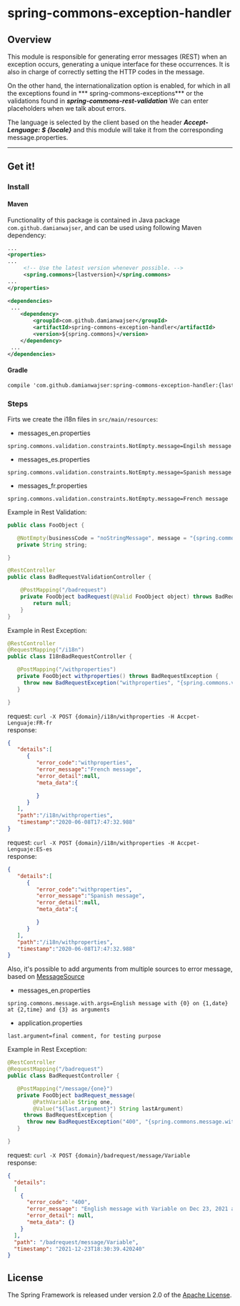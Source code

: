 # spring-commons-exception-handler

## Overview

This module is responsible for generating error messages (REST) when an exception occurs, generating a unique interface
for these occurrences. It is also in charge of correctly setting the HTTP codes in the message.

On the other hand, the internationalization option is enabled, for which in all the exceptions found in ***
spring-commons-exceptions*** or the validations found in ***spring-commons-rest-validation*** We can enter placeholders
when we talk about errors.

The language is selected by the client based on the header ***Accept-Lenguage: $ {locale}*** and this module will take
it from the corresponding message.properties.

-----

## Get it!

### Install

#### Maven

Functionality of this package is contained in Java package `com.github.damianwajser`, and can be used using following
Maven dependency:

```xml
...
<properties>
...
     <!-- Use the latest version whenever possible. -->
     <spring.commons>{lastversion}</spring.commons>
...
</properties>

<dependencies>
 ...
    <dependency>
        <groupId>com.github.damianwajser</groupId>
        <artifactId>spring-commons-exception-handler</artifactId>
        <version>${spring.commons}</version>
    </dependency>
 ...
</dependencies>
 ```

#### Gradle

 ```xml
 compile 'com.github.damianwajser:spring-commons-exception-handler:{lastVersion}'
 ```

### Steps

Firts we create the i18n files in `src/main/resources`:

- messages_en.properties

```properties
spring.commons.validation.constraints.NotEmpty.message=Engilsh message
```

- messages_es.properties

```properties
spring.commons.validation.constraints.NotEmpty.message=Spanish message
```

- messages_fr.properties

```properties
spring.commons.validation.constraints.NotEmpty.message=French message
```

Example in Rest Validation:

```java
public class FooObject {

   @NotEmpty(businessCode = "noStringMessage", message = "{spring.commons}")
   private String string;

}
```

```java
@RestController
public class BadRequestValidationController {

	@PostMapping("/badrequest")
	private FooObject badRequest(@Valid FooObject object) throws BadRequestException {
		return null;
	}
}
```

Example in Rest Exception:

```java
@RestController
@RequestMapping("/i18n")
public class I18nBadRequestController {

   @PostMapping("/withproperties")
   private FooObject withproperties() throws BadRequestException {
     throw new BadRequestException("withproperties", "{spring.commons.validation.constraints.NotEmpty.message}", Optional.empty());
   }

}
```

request: `curl -X POST {domain}/i18n/withproperties -H Accpet-Lenguaje:FR-fr`<br/>
response:

```json
{
   "details":[
      {
         "error_code":"withproperties",
         "error_message":"French message",
         "error_detail":null,
         "meta_data":{

         }
      }
   ],
   "path":"/i18n/withproperties",
   "timestamp":"2020-06-08T17:47:32.988"
}
```

request: `curl -X POST {domain}/i18n/withproperties -H Accpet-Lenguaje:ES-es`<br/>
response:

```json
{
   "details":[
      {
         "error_code":"withproperties",
         "error_message":"Spanish message",
         "error_detail":null,
         "meta_data":{

         }
      }
   ],
   "path":"/i18n/withproperties",
   "timestamp":"2020-06-08T17:47:32.988"
}
```

Also, it's possible to add arguments from multiple sources to error message, based
on [MessageSource](https://docs.spring.io/spring-framework/docs/current/javadoc-api/org/springframework/context/MessageSource.html)

- messages_en.properties

```properties
spring.commons.message.with.args=English message with {0} on {1,date} at {2,time} and {3} as arguments
```

- application.properties

```properties
last.argument=final comment, for testing purpose
```

Example in Rest Exception:

```java
@RestController
@RequestMapping("/badrequest")
public class BadRequestController {

   @PostMapping("/message/{one}")
   private FooObject badRequest_message(
        @PathVariable String one,
        @Value("${last.argument}") String lastArgument)
     throws BadRequestException {
      throw new BadRequestException("400", "{spring.commons.message.with.args}", one, new Date(), Instant.now().toEpochMilli(), lastArgument);
   }

}
```

request: `curl -X POST {domain}/badrequest/message/Variable`<br/>
response:

```json
{
  "details":
  [
    {
      "error_code": "400",
      "error_message": "English message with Variable on Dec 23, 2021 at 6:30:39 PM and final comment, for testing purpose as arguments",
      "error_detail": null,
      "meta_data": {}
    }
  ],
  "path": "/badrequest/message/Variable",
  "timestamp": "2021-12-23T18:30:39.420240"
}
```

## License

The Spring Framework is released under version 2.0 of the [Apache License](http://www.apache.org/licenses/LICENSE-2.0).

